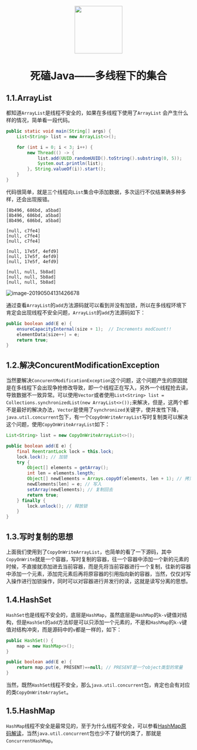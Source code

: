 <p align="center">
<img width="130" align="center" src="http://image.luokangyuan.com/Java.svg"/>
</p>
<h1 align="center">死磕Java——多线程下的集合</h1>

## 1.1.ArrayList

都知道`ArrayList`是线程不安全的，如果在多线程下使用了`ArrayList`	会产生什么样的情况，简单看一段代码。

```java
public static void main(String[] args) {
    List<String> list = new ArrayList<>();

    for (int i = 0; i < 3; i++) {
        new Thread(() -> {
            list.add(UUID.randomUUID().toString().substring(0, 5));
            System.out.println(list);
        }, String.valueOf(i)).start();
    }
}
```

代码很简单，就是三个线程向`List`集合中添加数据，多次运行不仅结果确多种多样，还会出现报错。

```properties
[8b496, 686bd, a5bad]
[8b496, 686bd, a5bad]
[8b496, 686bd, a5bad]
```

```properties
[null, c7fe4]
[null, c7fe4]
[null, c7fe4]
```

```properties
[null, 17e5f, 4efd9]
[null, 17e5f, 4efd9]
[null, 17e5f, 4efd9]
```

```properties
[null, null, 5b8ad]
[null, null, 5b8ad]
[null, null, 5b8ad]
```

![image-20190504131426678](http://image.luokangyuan.com/2019-05-04-051431.png)

通过查看`ArrayList`的`add`方法源码就可以看到并没有加锁，所以在多线程环境下肯定会出现线程不安全问题，`ArrayList`的`add`方法源码如下：

```java
public boolean add(E e) {
    ensureCapacityInternal(size + 1);  // Increments modCount!!
    elementData[size++] = e;
    return true;
}
```

## 1.2.解决ConcurentModificationException

当然要解决`ConcurentModificationException`这个问题，这个问题产生的原因就是在多线程下会出现争抢修改导致，即一个线程正在写入，另外一个线程抢去读，导致数据不一致异常。可以使用`Vector`或者使用`List<String> list = Collections.synchronizedList(new ArrayList<>());`来解决，但是，这两个都不是最好的解决办法，`Vector`是使用了`synchronized`关键字，使并发性下降，`java.util.concurrent`包下，有一个`CopyOnWriteArrayList`写时复制类可以解决这个问题，使用`CopyOnWriteArrayList`如下：

```java
List<String> list = new CopyOnWriteArrayList<>();
```

```java
public boolean add(E e) {
    final ReentrantLock lock = this.lock;
    lock.lock(); // 加锁
    try {
        Object[] elements = getArray();
        int len = elements.length;
        Object[] newElements = Arrays.copyOf(elements, len + 1); // 拷贝一份扩容1
        newElements[len] = e; // 写入
        setArray(newElements); // 复制回去
        return true;
    } finally {
        lock.unlock(); // 释放锁
    }
}
```

## 1.3.写时复制的思想

上面我们使用到了`CopyOnWriteArrayList`，也简单的看了一下源码，其中`CopyOnWrite`就是一个容器，写时复制的容器，往一个容器中添加一个新的元素的时候，不直接就添加进去当前容器，而是先将当前容器进行一个复制，往新的容器中添加一个元素，添加完元素后再将原容器的引用指向新的容器，当然，仅仅对写入操作进行加锁操作，同时可以对容器进行并发行的读，这就是读写分离的思想。

## 1.4.HashSet

`HashSet`也是线程不安全的，底层是`HashMap`，虽然底层是`HashMap`的`k-v`键值对结构，但是`HashSet`的`add`方法却是可以只添加一个元素的，不是和`HashMap`的`k-v`键值对结构冲突，而是源码中的`v`都是一样的，如下：

```java
public HashSet() {
    map = new HashMap<>();
}
```

```java
public boolean add(E e) {
    return map.put(e, PRESENT)==null; // PRESENT是一个object类型的常量
}
```

当然，既然`HashSet`线程不安全，那么`java.util.concurrent`包，肯定也会有对应的类`CopyOnWriteArraySet`。

## 1.5.HashMap

`HashMap`线程不安全是最常见的，至于为什么线程不安全，可以参看[HashMap原码解读](<http://luokangyuan.com/hashmapxue-xi-bi-ji/>)，当然`java.util.concurrent`包也少不了替代的类了，那就是` ConcurrentHashMap`。